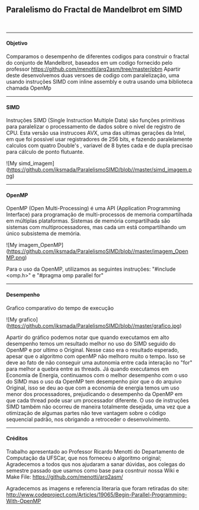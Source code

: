 ﻿<h2>Paralelismo do Fractal de Mandelbrot em SIMD</h2></br>
<hr>
<h4>Objetivo</h4>

Comparamos o desempenho de diferentes codigos para construir o fractal do conjunto de Mandelbrot, baseados em um codigo fornecido pelo professor https://github.com/menotti/arq2asm/tree/master/pbm
Apartir deste desenvolvemos duas versoes de codigo com paralelização, uma usando instruções SIMD com inline assembly e outra usando uma biblioteca chamada OpenMp


<hr>
<h4>SIMD</h4>

Instruções SIMD (Single Instruction Multiple Data) são funções primitivas para paralelizar o processamento de dados sobre o nível de registro de CPU.
Esta versão usa instrucoes AVX, uma das ultimas gerações da Intel, em que foi possivel usar registradores de 256 bits, e fazendo paralelamente calculos com quatro Double's , variavel de 8 bytes cada e de dupla precisao para cálculo de ponto flutuante.

![My simd_imagem] (https://github.com/iksmada/ParalelismoSIMD/blob//master/simd_imagem.png)


<hr>
<h4>OpenMP</h4>

OpenMP (Open Multi-Processing) é uma API (Application Programming Interface) para programação de multi-processos de memoria compartilhada em múltiplas plataformas.
Sistemas de memória compartilhada são sistemas com multiprocessadores, mas cada um está compartilhando um único subsistema de memória.

![My imagem_OpenMP] (https://github.com/iksmada/ParalelismoSIMD/blob//master/imagem_OpenMP.png)

Para o uso da OpenMP, utilizamos as seguintes instruções: "#include <omp.h>" e "#pragma omp parallel for"

<hr>
<h4>Desempenho</h4>
Grafico comparativo do tempo de execução

![My grafico] (https://github.com/iksmada/ParalelismoSIMD/blob//master/grafico.jpg)

Apartir do gráfico podemos notar que quando executamos em alto desempenho temos um resultado melhor no uso do SIMD seguido do  OpenMP e por ultimo o Original.
Nesse caso era o resultado esperado, apesar que o algoritmo com openMP não melhoro muito o tempo. Isso se deve ao fato de não conseguir uma autonomia entre cada interação no "for" para melhor a quebra entre as threads.
Já quando executamos em Economia de Energia, continuamos com o melhor desempenho com o uso do SIMD mas o uso da OpenMP tem desempenho pior que o do arquivo Original, isso se deu ao que com a economia de energia temos um uso menor dos processadores, prejudicando o desempenho da OpenMP em que cada thread pode usar um processador diferente.
O uso de instruções SIMD também não ocorreu de maneira totalmente desejada, uma vez que a otimização de algumas partes não teve vantagem sobre o código sequencial padrão, nos obrigando a retroceder o desenvolvimento.


<hr>
<h4>Créditos</h4>

Trabalho apresentado ao Professor Ricardo Menotti do Departamento de Computação da UFSCar, que nos forneceu o algoritmo original; Agradecemos a todos qus nos ajudaram a sanar dúvidas, aos colegas do semestre passado que usamos como base para cosntruir nossa Wiki e Make File: https://github.com/menotti/arq2asm/

Agradecemos as imagens e referencia literaria que foram retiradas do site: http://www.codeproject.com/Articles/19065/Begin-Parallel-Programming-With-OpenMP
